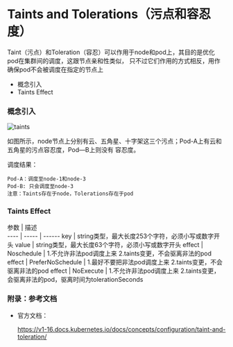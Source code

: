 # Taints and Tolerations（污点和容忍度）

Taint（污点）和Toleration（容忍）可以作用于node和pod上，其目的是优化pod在集群间的调度，这跟节点亲和性类似，
只不过它们作用的方式相反，用作确保pod不会被调度在指定的节点上
 
- 概念引入
- Taints Effect


### 概念引入 

![taints](https://github.com/Aaron1989/CloudNativeNotes/blob/master/Kubernetes/23.%E6%B1%A1%E7%82%B9%E5%92%8C%E5%AE%B9%E5%BF%8D%E5%BA%A6/taintsandtolerations.png)


如图所示，node节点上分别有云、五角星、十字架这三个污点；Pod-A上有云和五角星的污点容忍度，Pod—B上则没有
容忍度。

调度结果：
```text
Pod-A：调度至node-1和node-3
Pod-B: 只会调度至node-3
注意：Taints存在于node，Tolerations存在于pod
```
 
###  Taints Effect

参数  | 描述  
---- | ----- | ------ 
key  | string类型，最大长度253个字符，必须小写或数字开头
value  | string类型，最大长度63个字符，必须小写或数字开头
effect  | Noschedule | 1.不允许非法pod调度上来 2.taints变更，不会驱离非法的pod
effect  | PreferNoSchedule | 1.最好不要把非法pod调度上来 2.taints变更，不会驱离非法的pod
effect  | NoExecute | 1.不允许非法pod调度上来 2.taints变更，会驱离非法的pod，驱离时间为tolerationSeconds



 
 
 
 
 
 
### 附录：参考文档

* 官方文档：

    https://v1-16.docs.kubernetes.io/docs/concepts/configuration/taint-and-toleration/
    
